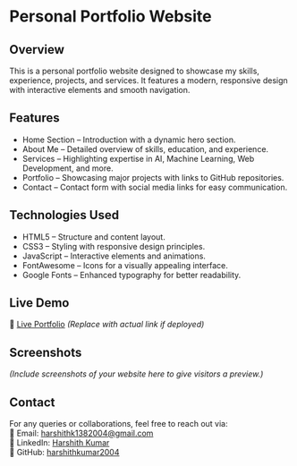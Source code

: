 # Personal Portfolio Website  

## Overview  
This is a personal portfolio website designed to showcase my skills, experience, projects, and services. It features a modern, responsive design with interactive elements and smooth navigation.  

## Features  
- Home Section – Introduction with a dynamic hero section.  
- About Me – Detailed overview of skills, education, and experience.  
- Services – Highlighting expertise in AI, Machine Learning, Web Development, and more.  
- Portfolio – Showcasing major projects with links to GitHub repositories.  
- Contact – Contact form with social media links for easy communication.  

## Technologies Used  
- HTML5 – Structure and content layout.  
- CSS3 – Styling with responsive design principles.  
- JavaScript – Interactive elements and animations.  
- FontAwesome – Icons for a visually appealing interface.  
- Google Fonts – Enhanced typography for better readability.  

## Live Demo  
🔗 [Live Portfolio](#) *(Replace with actual link if deployed)*  

## Screenshots  
*(Include screenshots of your website here to give visitors a preview.)*  

## Contact  
For any queries or collaborations, feel free to reach out via:  
📧 Email: harshithk1382004@gmail.com  
🔗 LinkedIn: [Harshith Kumar](https://www.linkedin.com/in/harshith-kumar-3839bb241)  
🔗 GitHub: [harshithkumar2004](https://github.com/harshithkumar2004)  
